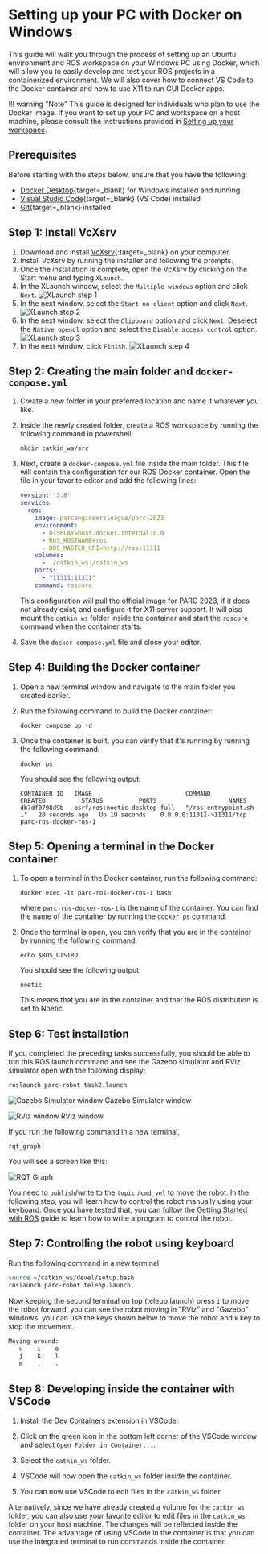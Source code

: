 # Setting up your PC with Docker on Windows

This guide will walk you through the process of setting up an Ubuntu environment and ROS workspace on your Windows PC using Docker, which will allow you to easily develop and test your ROS projects in a containerized environment. We will also cover how to connect VS Code to the Docker container and how to use X11 to run GUI Docker apps.

!!! warning "Note"
    This guide is designed for individuals who plan to use the Docker image. If you want to set up your PC and workspace on a host machine, please consult the instructions provided in [Setting up your workspace](../getting-started-tutorials/setting-up-your-workspace.md).

## Prerequisites
Before starting with the steps below, ensure that you have the following:

* [Docker Desktop](https://docs.docker.com/desktop/install/windows-install/#install-docker-desktop-on-windows){target=_blank} for Windows installed and running
* [Visual Studio Code](https://code.visualstudio.com/download){target=_blank} (VS Code) installed
* [Git](https://git-scm.com/book/en/v2/Getting-Started-Installing-Git){target=_blank} installed

## Step 1: Install VcXsrv

1. Download and install [VcXsrv](https://sourceforge.net/projects/vcxsrv/){:target=_blank} on your computer.
2. Install VcXsrv by running the installer and following the prompts.
3. Once the installation is complete, open the VcXsrv by clicking on the Start menu and typing `XLaunch`.
4. In the XLaunch window, select the `Multiple windows` option and click `Next`.
    ![XLaunch step 1](assets/vcxsrv-install-1.png)
5. In the next window, select the `Start no client` option and click `Next`.
    ![XLaunch step 2](assets/vcxsrv-install-2.png)
6. In the next window, select the `Clipboard` option and click `Next`. Deselect the `Native opengl` option and select the `Disable access control` option.
    ![XLaunch step 3](assets/vcxsrv-install-3.png)
7. In the next window, click `Finish`.
    ![XLaunch step 4](assets/vcxsrv-install-4.png)

## Step 2: Creating the main folder and `docker-compose.yml`

1. Create a new folder in your preferred location and name it whatever you like.
2. Inside the newly created folder, create a ROS workspace by running the following command in powershell:

    ```shell
    mkdir catkin_ws/src
    ```

3. Next, create a `docker-compose.yml` file inside the main folder. This file will contain the configuration for our ROS Docker container. Open the file in your favorite editor and add the following lines:

    ```yaml
    version: '3.8'
    services:
      ros:
        image: parcengineersleague/parc-2023
        environment:
          - DISPLAY=host.docker.internal:0.0
          - ROS_HOSTNAME=ros
          - ROS_MASTER_URI=http://ros:11311
        volumes:
          - ./catkin_ws:/catkin_ws
        ports:
          - "11311:11311"
        command: roscore
    ```
    This configuration will pull the official image for PARC 2023, if it does not already exist, and configure it for X11 server support. It will also mount the `catkin_ws` folder inside the container and start the `roscore` command when the container starts. 

4. Save the `docker-compose.yml` file and close your editor.

## Step 4: Building the Docker container

1. Open a new terminal window and navigate to the main folder you created earlier.

2. Run the following command to build the Docker container:

    ```shell
    docker compose up -d
    ```

3. Once the container is built, you can verify that it's running by running the following command:

    ```shell
    docker ps
    ```

    You should see the following output:

    ```shell
    CONTAINER ID   IMAGE                          COMMAND                  CREATED          STATUS          PORTS                    NAMES
    db7df0798d9b   osrf/ros:noetic-desktop-full   "/ros_entrypoint.sh …"   20 seconds ago   Up 19 seconds    0.0.0.0:11311->11311/tcp   parc-ros-docker-ros-1
    ```

## Step 5: Opening a terminal in the Docker container

1. To open a terminal in the Docker container, run the following command:

    ```shell
    docker exec -it parc-ros-docker-ros-1 bash
    ```
    where `parc-ros-docker-ros-1` is the name of the container. You can find the name of the container by running the `docker ps` command.

2. Once the terminal is open, you can verify that you are in the container by running the following command:

    ```shell
    echo $ROS_DISTRO
    ```

    You should see the following output:

    ```shell
    noetic
    ```
    This means that you are in the container and that the ROS distribution is set to Noetic.

## Step 6: Test installation

If you completed the preceding tasks successfully, you should be able to run this ROS launch command and see the Gazebo simulator and RViz simulator open with the following display:
```sh
roslaunch parc-robot task2.launch
```
![Gazebo Simulator window](assets/gazebo.png)
Gazebo Simulator window


![RViz window](assets/rviz.png)
RViz window


If you run the following command in a new terminal,
```
rqt_graph
```
You will see a screen like this:

![RQT Graph](assets/rosgraph.png)

You need to `publish`/write to the `topic` `/cmd_vel` to move the robot.
In the following step, you will learn how to control the robot manually using your keyboard. Once you have tested that, you can follow the [Getting Started with ROS](../getting-started-with-ros) guide to learn how to write a program to control the robot.

## Step 7: Controlling the robot using keyboard
Run the following command in a new terminal
```sh
source ~/catkin_ws/devel/setup.bash
roslaunch parc-robot teleop.launch
```

Now keeping the second terminal on top (teleop.launch) press `i` to move the robot forward, you can see the robot moving in "RViz" and "Gazebo" windows.
you can use the keys shown below to move the robot and `k` key to stop the movement.
```sh
Moving around:
   u    i    o
   j    k    l
   m    ,    .
```

## Step 8: Developing inside the container with VSCode

1. Install the [Dev Containers](https://marketplace.visualstudio.com/items?itemName=ms-vscode-remote.remote-containers) extension in VSCode.

2. Click on the green icon in the bottom left corner of the VSCode window and select `Open Folder in Container...`.

3. Select the `catkin_ws` folder.

4. VSCode will now open the `catkin_ws` folder inside the container.

5. You can now use VSCode to edit files in the `catkin_ws` folder.

Alternatively, since we have already created a volume for the `catkin_ws` folder, you can also use your favorite editor to edit files in the `catkin_ws` folder on your host machine. The changes will be reflected inside the container. The advantage of using VSCode in the container is that you can use the integrated terminal to run commands inside the container.
